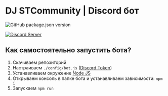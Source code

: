 # DJ STCommunity | Discord бот

<p>
<img src="https://img.shields.io/github/package-json/v/Luffich/DJ-STCommunity" alt="GitHub package.json version" />
<p/><p>
<a href="https://discord.gg/stcomunity"><img src="https://img.shields.io/discord/850786040338972702"alt="Discord Server" /></a>
<p/>

## Как самостоятельно запустить бота?

1. Скачиваем репозиторий
2. Настраиваем `./config/bot.js` ([Discord Token](https://discordjs.guide/preparations/setting-up-a-bot-application.html#creating-your-bot))
3. Устанавливаем окружение [Node JS](https://nodejs.org/ru/download/)
4. Открываем консоль в папке бота и устанавливаем зависимости: `npm i`
5. Запускаем `npm run`
